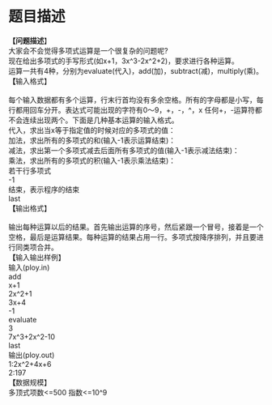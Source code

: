 # 题目描述


<div><b>【问题描述</b>】</div>
<div>大家会不会觉得多项式运算是一个很复杂的问题呢?<br/>
现在给出多项式的手写形式(如x+1，3x^3-2x^2+2)，要求进行各种运算。<br/>
运算一共有4种，分别为evaluate(代入)，add(加)，subtract(减)，multiply(乘)。</div>
<div><b>【</b>输入格式】</div>
<div><br/>
每个输入数据都有多个运算，行末行首均没有多余空格。所有的字母都是小写，每行都用回车分开。表达式可能出现的字符有0～9，+，-，^，x 任何+，-运算符都不会连续出现两个。下面是几种基本运算的输入格式。<br/>
代入，求出当x等于指定值的时候对应的多项式的值：<br/>
加法，求出所有的多项式的和(输入-1表示运算结束)：<br/>
减法，求出第一个多项式减去后面所有多项式的值(输入-1表示减法结束)：<br/>
乘法，求出所有的多项式的积(输入-1表示乘法结束)：<br/>
若干行多项式<br/>
-1<br/>
结束，表示程序的结束<br/>
last</div>
<div><b>【</b>输出格式】</div>
<div><br/>
输出每种运算以后的结果。首先输出运算的序号，然后紧跟一个冒号，接着是一个空格，最后是运算结果。每种运算的结果占用一行。多项式按降序排列，并且要进行同类项合并。</div>
<div><b>【</b>输入输出样例】<br/>
输入(ploy.in)<br/>
add<br/>
x+1<br/>
2x^2+1<br/>
3x+4<br/>
-1<br/>
evaluate</div>
<div>3<br/>
7x^3+2x^2-10<br/>
last</div>
<div>输出(ploy.out)<br/>
1:2x^2+4x+6<br/>
2:197</div>
<div><b>【</b>数据规模】</div>
<div style1="">多顶式项数&lt;=500 指数&lt;=10^9</div>
